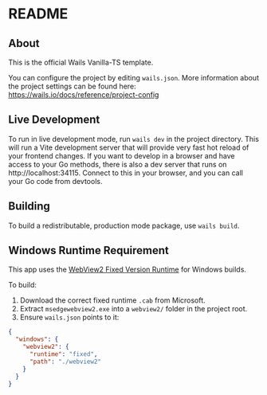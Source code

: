 # README

## About

This is the official Wails Vanilla-TS template.

You can configure the project by editing `wails.json`. More information about the project settings can be found
here: https://wails.io/docs/reference/project-config

## Live Development

To run in live development mode, run `wails dev` in the project directory. This will run a Vite development
server that will provide very fast hot reload of your frontend changes. If you want to develop in a browser
and have access to your Go methods, there is also a dev server that runs on http://localhost:34115. Connect
to this in your browser, and you can call your Go code from devtools.

## Building

To build a redistributable, production mode package, use `wails build`.


## Windows Runtime Requirement

This app uses the [WebView2 Fixed Version Runtime](https://developer.microsoft.com/en-us/microsoft-edge/webview2/) for Windows builds.

To build:
1. Download the correct fixed runtime `.cab` from Microsoft.
2. Extract `msedgewebview2.exe` into a `webview2/` folder in the project root.
3. Ensure `wails.json` points to it:

```json
{
  "windows": {
    "webview2": {
      "runtime": "fixed",
      "path": "./webview2"
    }
  }
}
